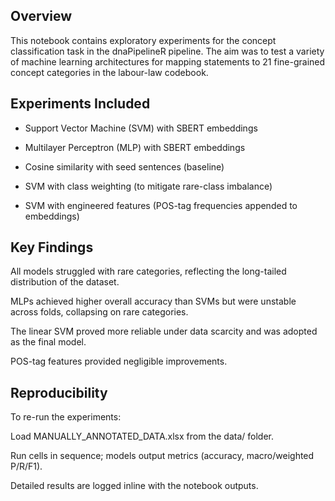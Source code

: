 ## Overview

This notebook contains exploratory experiments for the concept classification task in the dnaPipelineR pipeline. The aim was to test a variety of machine learning architectures for mapping statements to 21 fine-grained concept categories in the labour-law codebook.

## Experiments Included

- Support Vector Machine (SVM) with SBERT embeddings

- Multilayer Perceptron (MLP) with SBERT embeddings

- Cosine similarity with seed sentences (baseline)

- SVM with class weighting (to mitigate rare-class imbalance)

- SVM with engineered features (POS-tag frequencies appended to embeddings)

## Key Findings

All models struggled with rare categories, reflecting the long-tailed distribution of the dataset.

MLPs achieved higher overall accuracy than SVMs but were unstable across folds, collapsing on rare categories.

The linear SVM proved more reliable under data scarcity and was adopted as the final model.

POS-tag features provided negligible improvements.


## Reproducibility

To re-run the experiments:

Load MANUALLY_ANNOTATED_DATA.xlsx from the data/ folder.

Run cells in sequence; models output metrics (accuracy, macro/weighted P/R/F1).

Detailed results are logged inline with the notebook outputs.
